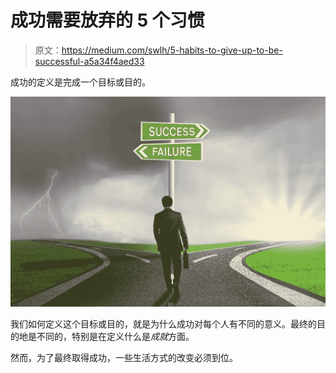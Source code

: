 # 成功需要放弃的 5 个习惯

> 原文：<https://medium.com/swlh/5-habits-to-give-up-to-be-successful-a5a34f4aed33>

成功的定义是完成一个目标或目的。

![](img/483d20ef99f5330431f448c55df9c10a.png)

我们如何定义这个目标或目的，就是为什么成功对每个人有不同的意义。最终的目的地是不同的，特别是在定义什么是*成就*方面。

然而，为了最终取得成功，一些生活方式的改变必须到位。